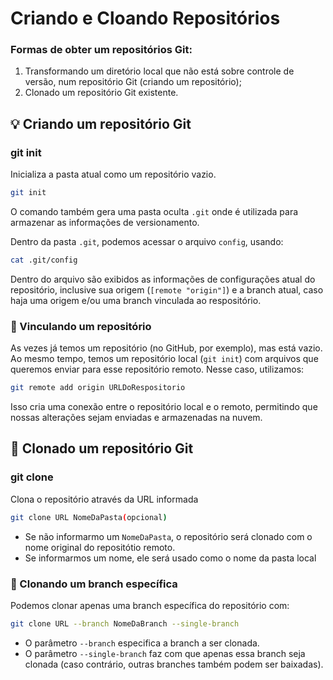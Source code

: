 # Criando e Cloando Repositórios

### Formas de obter um repositórios Git:

1. Transformando um diretório local que não está sobre controle de versão, num repositório Git (criando um repositório);
2. Clonado um repositório Git existente.

## 💡 Criando um repositório Git

### git init
Inicializa a pasta atual como um repositório vazio.
```bash
git init
```
O comando também gera uma pasta oculta `.git` onde é utilizada para armazenar as informações de versionamento.

Dentro da pasta `.git`, podemos acessar o arquivo `config`, usando:
```bash
cat .git/config
```
Dentro do arquivo são exibidos as informações de configurações atual do repositório, inclusive sua origem (`[remote "origin"]`) e a branch atual, caso haja uma origem e/ou uma branch vinculada ao respositório.

### 🔗 Vinculando um repositório
As vezes já temos um repositório (no GitHub, por exemplo), mas está vazio. Ao mesmo tempo, temos um repositório local (`git init`) com arquivos que queremos enviar para esse repositório remoto.
Nesse caso, utilizamos:
```bash
git remote add origin URLDoRespositorio
```
Isso cria uma conexão entre o repositório local e o remoto, permitindo que nossas alterações sejam enviadas e armazenadas na nuvem.

## 📩 Clonado um repositório Git

### git clone
Clona o repositório através da URL informada
```bash
git clone URL NomeDaPasta(opcional)
```
- Se não informarmo um `NomeDaPasta`, o repositório será clonado com o nome original do repositótio remoto.
- Se informarmos um nome, ele será usado como o nome da pasta local

### 🔄 Clonando um branch específica
Podemos clonar apenas uma branch específica do repositório com:

```bash
git clone URL --branch NomeDaBranch --single-branch
```
- O parâmetro `--branch` especifica a branch a ser clonada.
- O parâmetro `--single-branch` faz com que apenas essa branch seja clonada (caso contrário, outras branches também podem ser baixadas).


